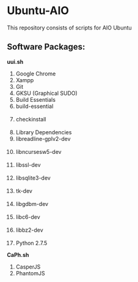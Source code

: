 # Ubuntu-AIO
This repository consists of scripts for AIO Ubuntu

## Software Packages:

<b>uui.sh</b><br>
1. Google Chrome<br>
2. Xampp<br>
3. Git<br>
4. GKSU (Graphical SUDO) <br>
5. Build Essentials<br>
   <li> build-essential</li> <br>
    <li> checkinstall</li><br>
6. Library Dependencies<br>
    <li> libreadline-gplv2-dev</li> <br>
    <li> libncursesw5-dev</li><br>
    <li> libssl-dev</li><br>
    <li> libsqlite3-dev</li><br>
    <li> tk-dev </li><br>
    <li> libgdbm-dev</li><br>
    <li> libc6-dev</li><br>
    <li> libbz2-dev</li><br>
7. Python 2.7.5<br>


<b>CaPh.sh</b><br>
1. CasperJS<br>
2. PhantomJS<br>
